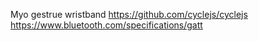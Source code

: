 Myo gestrue wristband
https://github.com/cyclejs/cyclejs
https://www.bluetooth.com/specifications/gatt

